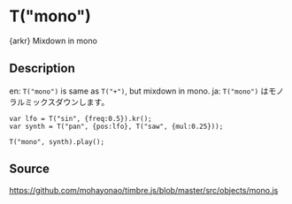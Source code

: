T("mono")
=========
{arkr} Mixdown in mono

## Description ##
en: `T("mono")` is same as `T("+")`, but mixdown in mono.
ja: `T("mono")` はモノラルミックスダウンします。

```timbre
var lfo = T("sin", {freq:0.5}).kr();
var synth = T("pan", {pos:lfo}, T("saw", {mul:0.25}));

T("mono", synth).play();
```

## Source ##
https://github.com/mohayonao/timbre.js/blob/master/src/objects/mono.js
